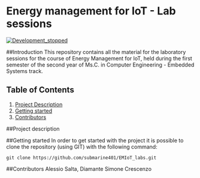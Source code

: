 # Energy management for IoT - Lab sessions

[![Development_stopped](https://img.shields.io/badge/development-stopped-red)](https://shields.io/)

##Introduction
This repository contains all the material for the laboratory sessions for the course of Energy Management for IoT,
held during the first semester of the second year of Ms.C. in Computer Engineering - Embedded Systems track.

## Table of Contents
1. [Project Description](#Project-Description)
2. [Getting started](#Getting-Started)
3. [Contributors](#Contributors)

##Project description

##Getting started
In order to get started with the project it is possible to clone the repository (using GIT) with the following command:

```
git clone https://github.com/submarine401/EMIoT_labs.git
```

##Contributors
Alessio Salta, Diamante Simone Crescenzo
